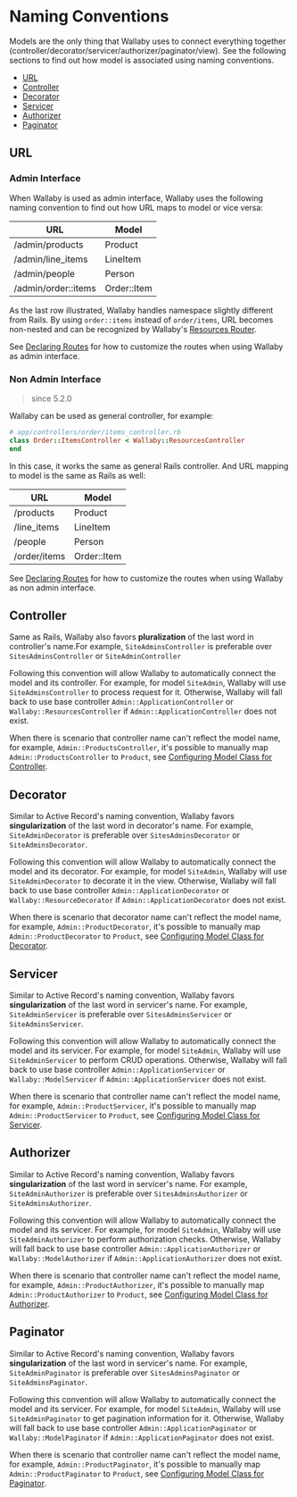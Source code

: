 # Naming Conventions

Models are the only thing that Wallaby uses to connect everything together (controller/decorator/servicer/authorizer/paginator/view). See the following sections to find out how model is associated using naming conventions.

- [URL](#url)
- [Controller](#controller)
- [Decorator](#decorator)
- [Servicer](#servicer)
- [Authorizer](#authorizer)
- [Paginator](#paginator)

## URL

### Admin Interface

When Wallaby is used as admin interface, Wallaby uses the following naming convention to find out how URL maps to model or vice versa:

| URL                 | Model       |
| ------------------- | ----------- |
| /admin/products     | Product     |
| /admin/line_items   | LineItem    |
| /admin/people       | Person      |
| /admin/order::items | Order::Item |

As the last row illustrated, Wallaby handles namespace slightly different from Rails. By using `order::items` instead of `order/items`, URL becomes non-nested and can be recognized by Wallaby's [Resources Router](https://www.rubydoc.info/gems/wallaby/Wallaby/ResourcesRouter).

See [Declaring Routes](route.md#for-admin-interface) for how to customize the routes when using Wallaby as admin interface.

### Non Admin Interface

> since 5.2.0

Wallaby can be used as general controller, for example:

```ruby
# app/controllers/order/items_controller.rb
class Order::ItemsController < Wallaby::ResourcesController
end
```

In this case, it works the same as general Rails controller. And URL mapping to model is the same as Rails as well:

| URL           | Model       |
| ------------- | ----------- |
| /products     | Product     |
| /line_items   | LineItem    |
| /people       | Person      |
| /order/items  | Order::Item |

See [Declaring Routes](route.md#for-non-admin-interface) for how to customize the routes when using Wallaby as non admin interface.

## Controller

Same as Rails, Wallaby also favors **pluralization** of the last word in controller's name.For example, `SiteAdminsController` is preferable over `SitesAdminsController` or `SiteAdminController`

Following this convention will allow Wallaby to automatically connect the model and its controller. For example, for model `SiteAdmin`, Wallaby will use `SiteAdminsController` to process request for it. Otherwise, Wallaby will fall back to use base controller `Admin::ApplicationController` or `Wallaby::ResourcesController` if `Admin::ApplicationController` does not exist.

When there is scenario that controller name can't reflect the model name, for example, `Admin::ProductsController`, it's possible to manually map `Admin::ProductsController` to `Product`, see [Configuring Model Class for Controller](controller.md#model_class).

## Decorator

Similar to Active Record's naming convention, Wallaby favors **singularization** of the last word in decorator's name. For example, `SiteAdminDecorator` is preferable over `SitesAdminsDecorator` or `SiteAdminsDecorator`.

Following this convention will allow Wallaby to automatically connect the model and its decorator. For example, for model `SiteAdmin`, Wallaby will use `SiteAdminDecorator` to decorate it in the view. Otherwise, Wallaby will fall back to use base controller `Admin::ApplicationDecorator` or `Wallaby::ResourceDecorator` if `Admin::ApplicationDecorator` does not exist.

When there is scenario that decorator name can't reflect the model name, for example, `Admin::ProductDecorator`, it's possible to manually map `Admin::ProductDecorator` to `Product`, see [Configuring Model Class for Decorator](decorator.md#model_class).

## Servicer

Similar to Active Record's naming convention, Wallaby favors **singularization** of the last word in servicer's name. For example, `SiteAdminServicer` is preferable over `SitesAdminsServicer` or `SiteAdminsServicer`.

Following this convention will allow Wallaby to automatically connect the model and its servicer. For example, for model `SiteAdmin`, Wallaby will use `SiteAdminServicer` to perform CRUD operations. Otherwise, Wallaby will fall back to use base controller `Admin::ApplicationServicer` or `Wallaby::ModelServicer` if `Admin::ApplicationServicer` does not exist.

When there is scenario that controller name can't reflect the model name, for example, `Admin::ProductServicer`, it's possible to manually map `Admin::ProductServicer` to `Product`, see [Configuring Model Class for Servicer](servicer.md#model_class).

## Authorizer

Similar to Active Record's naming convention, Wallaby favors **singularization** of the last word in servicer's name. For example, `SiteAdminAuthorizer` is preferable over `SitesAdminsAuthorizer` or `SiteAdminsAuthorizer`.

Following this convention will allow Wallaby to automatically connect the model and its servicer. For example, for model `SiteAdmin`, Wallaby will use `SiteAdminAuthorizer` to perform authorization checks. Otherwise, Wallaby will fall back to use base controller `Admin::ApplicationAuthorizer` or `Wallaby::ModelAuthorizer` if `Admin::ApplicationAuthorizer` does not exist.

When there is scenario that controller name can't reflect the model name, for example, `Admin::ProductAuthorizer`, it's possible to manually map `Admin::ProductAuthorizer` to `Product`, see [Configuring Model Class for Authorizer](authorizer.md#model_class).

## Paginator

Similar to Active Record's naming convention, Wallaby favors **singularization** of the last word in servicer's name. For example, `SiteAdminPaginator` is preferable over `SitesAdminsPaginator` or `SiteAdminsPaginator`.

Following this convention will allow Wallaby to automatically connect the model and its servicer. For example, for model `SiteAdmin`, Wallaby will use `SiteAdminPaginator` to get pagination information for it. Otherwise, Wallaby will fall back to use base controller `Admin::ApplicationPaginator` or `Wallaby::ModelPaginator` if `Admin::ApplicationPaginator` does not exist.

When there is scenario that controller name can't reflect the model name, for example, `Admin::ProductPaginator`, it's possible to manually map `Admin::ProductPaginator` to `Product`, see [Configuring Model Class for Paginator](paginator.md#model_class).
